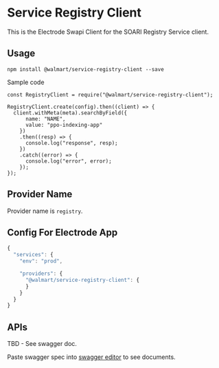 # Service Registry Client

This is the Electrode Swapi Client for the SOARI Registry Service client.

## Usage

```
npm install @walmart/service-registry-client --save
```

Sample code

```
const RegistryClient = require("@walmart/service-registry-client");

RegistryClient.create(config).then((client) => {
  client.withMeta(meta).searchByField({
      name: "NAME",
      value: "ppo-indexing-app"
    })
    .then((resp) => {
      console.log("response", resp);
    })
    .catch((error) => {
      console.log("error", error);
    });
});
```

## Provider Name

Provider name is `registry`.

## Config For Electrode App

```js
{
  "services": {
    "env": "prod",

    "providers": {
      "@walmart/service-registry-client": {
      }
    }
  }
}
```

## APIs

TBD - See swagger doc.

Paste swagger spec into [swagger editor](http://editor.swagger.io) to see documents.
